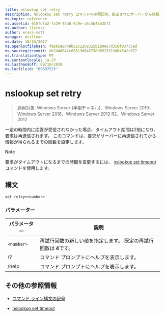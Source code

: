 ```yaml
---
title: nslookup set retry
description: Nslookup set retry コマンドの参照記事。指定されたサーバーから情報を取得する試行回数を設定します。
ms.topic: reference
ms.assetid: 615fdfa2-fa29-47a8-8c9e-a6c5b45b3b71
ms.author: lizross
author: eross-msft
manager: mtillman
ms.date: 10/16/2017
ms.openlocfilehash: fa8b588c49b61c2269325b1b9e67d350f837c5ad
ms.sourcegitcommit: db2d46842c68813d043738d6523f13d8454fc972
ms.translationtype: MT
ms.contentlocale: ja-JP
ms.lasthandoff: 09/10/2020
ms.locfileid: "89637525"
---
```

# <a name="nslookup-set-retry"></a>nslookup set retry

> 適用対象: Windows Server (半期チャネル)、Windows Server 2019、Windows Server 2016、Windows Server 2012 R2、Windows Server 2012

一定の時間内に応答が受信されなかった場合、タイムアウト期間は2倍になり、要求は再送信されます。 このコマンドは、要求がサーバーに再送信されてから情報が得られるまでの回数を設定します。

> [!NOTE]
> 要求がタイムアウトになるまでの時間を変更するには、 [nslookup set timeout](nslookup-set-timeout.md) コマンドを使用します。

## <a name="syntax"></a>構文

```
set retry=<number>
```

### <a name="parameters"></a>パラメーター

| パラメーター | 説明 |
| ---------- | ---------- |
| `<number>` | 再試行回数の新しい値を指定します。 既定の再試行回数は **4**です。 |
| /? | コマンド プロンプトにヘルプを表示します。 |
| /help | コマンド プロンプトにヘルプを表示します。 |

## <a name="additional-references"></a>その他の参照情報

- [コマンド ライン構文の記号](command-line-syntax-key.md)

- [nslookup set timeout](nslookup-set-timeout.md)
